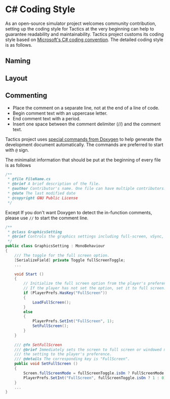 # C\# Coding Style

As an open-source simulator project welcomes community contribution, setting up the coding style for Tactics at the very beginning can help to guarantee readability and maintainability. Tactics project customs its coding style based on [Microsoft's C\# coding convention](https://learn.microsoft.com/zh-cn/dotnet/csharp/fundamentals/coding-style/coding-conventions). The detailed coding style is as follows.

## Naming

## Layout

## Commenting

- Place the comment on a separate line, not at the end of a line of code.
- Begin comment text with an uppercase letter.
- End comment text with a period.
- Insert one space between the comment delimiter (//) and the comment text.

Tactics project uses [special commands from Doxygen](https://doxygen.nl/manual/commands.html) to help generate the development document automatically. The commands are preferred to start with `@` sign.

The minimalist information that should be put at the beginning of every file is as follows

```csharp
/**
 * @file FileName.cs
 * @brief A brief description of the file.
 * @author Contributor's name. One file can have multiple contributors.
 * @date The last modified date
 * @copyright GNU Public License
 */
```

Except 
If you don't want Doxygen to detect the in-function comments, please use `//` to start the comment line.

```csharp
/**
 * @class GraphicsSetting
 * @brief Controls the graphics settings including full-screen, vSync, resolution, quality, and FPS.
 */
public class GraphicsSetting : MonoBehaviour
{
    /// The toggle for the full screen option.
    [SerializeField] private Toggle fullScreenToggle;
    ...

    void Start ()
    {
        // Initialize the full screen option from the player's preference.
        // If the player has not set the option, set it to full screen.
        if (PlayerPrefs.HasKey("FullScreen"))
        {
            LoadFullScreen();
        }
        else
        {
            PlayerPrefs.SetInt("FullScreen", 1);
            SetFullScreen();
        }
    }
        
    /// @fn SetFullScreen
    /// @brief Immediately sets the screen to full screen or windowed mode and updates 
    /// the setting to the player's preference.
    /// @details The corresponding key is "FullScreen".
    public void SetFullScreen ()
    {
        Screen.fullScreenMode = fullScreenToggle.isOn ? FullScreenMode.FullScreenWindow : FullScreenMode.Windowed;
        PlayerPrefs.SetInt("FullScreen", fullScreenToggle.isOn ? 1 : 0);
    }
    ...
}
```